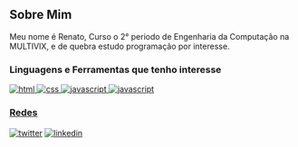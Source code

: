 <h2>Sobre Mim</h2>
<p>Meu nome é Renato, Curso o 2° periodo de Engenharia da Computação na MULTIVIX, e de quebra estudo programação por interesse.</p>
<p align="left">
<h3>Linguagens e Ferramentas que tenho interesse</h3>
<a href="https://developer.mozilla.org/pt-BR/docs/Web/HTML" type="blank"> <img src="https://img.shields.io/badge/HTML5-E34F26?style=for-the-badge&logo=html5&logoColor=white" alt="html"/>
<a href="https://developer.mozilla.org/pt-BR/docs/Web/CSS" type="blank"> <img src="https://img.shields.io/badge/CSS3-1572B6?style=for-the-badge&logo=css3&logoColor=white" alt="css"/>
<a href="https://developer.mozilla.org/pt-BR/docs/Web/JavaScript" type="blank"> <img src="https://img.shields.io/badge/JavaScript-F7DF1E?style=for-the-badge&logo=javascript&logoColor=black" alt="javascript"/>
<a href="https://www.typescriptlang.org" type="blank"> <img src="https://img.shields.io/badge/TypeScript-007ACC?style=for-the-badge&logo=typescript&logoColor=white" alt="javascript"/>



  <h3>Redes</h3>
<a href="" target="blank"><img align="center" src="https://img.shields.io/badge/Twitter-1DA1F2?style=for-the-badge&logo=twitter&logoColor=white" alt="twitter"/></a>
<a href="https://www.linkedin.com/in/renato-rocha-72a247213/" target="blank"><img align="center" src="https://img.shields.io/badge/LinkedIn-0077B5?style=for-the-badge&logo=linkedin&logoColor=white" alt="linkedin" /></a>
  </p>
